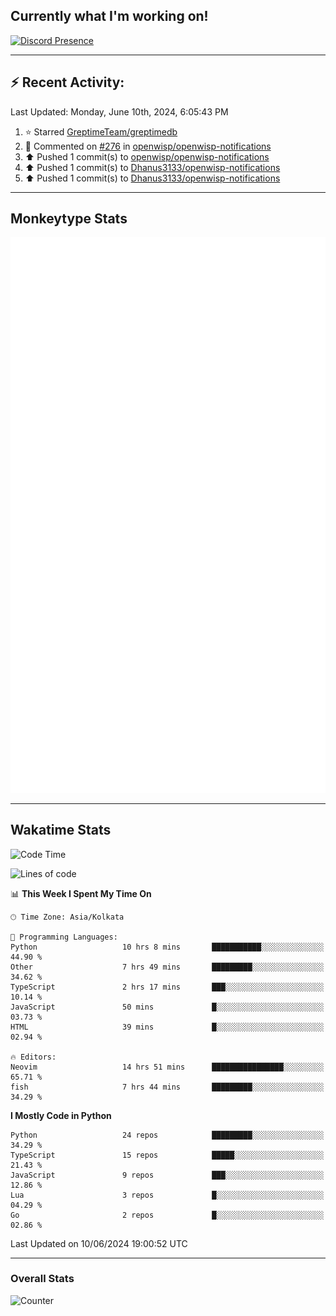 ## Currently what I'm working on!
[![Discord Presence](https://lanyard.cnrad.dev/api/534981034400284712)](https://discord.com/users/534981034400284712)

---

## :zap: Recent Activity:
<!--RECENT_ACTIVITY:last_update-->
Last Updated: Monday, June 10th, 2024, 6:05:43 PM
<!--RECENT_ACTIVITY:last_update_end-->
<!--RECENT_ACTIVITY:start-->
1. ⭐ Starred [GreptimeTeam/greptimedb](https://github.com/GreptimeTeam/greptimedb)<br>
2. 💬 Commented on [#276](https://github.com/openwisp/openwisp-notifications/pull/276#discussion_r1631995527) in [openwisp/openwisp-notifications](https://github.com/openwisp/openwisp-notifications)<br>
3. ⬆️ Pushed 1 commit(s) to [openwisp/openwisp-notifications](https://github.com/openwisp/openwisp-notifications)<br>
4. ⬆️ Pushed 1 commit(s) to [Dhanus3133/openwisp-notifications](https://github.com/Dhanus3133/openwisp-notifications)<br>
5. ⬆️ Pushed 1 commit(s) to [Dhanus3133/openwisp-notifications](https://github.com/Dhanus3133/openwisp-notifications)<br>
<!--RECENT_ACTIVITY:end-->

---

## Monkeytype Stats
<a href="https://monkeytype.com/profile/dhanus">
  <img src="https://raw.githubusercontent.com/Dhanus3133/Dhanus3133/monkeytype/monkeytype-lbpb.svg" alt="Monkeytype Profile" />
</a>

---

## Wakatime Stats
<!--START_SECTION:waka-->
![Code Time](http://img.shields.io/badge/Code%20Time-1%2C905%20hrs%2010%20mins-blue)

![Lines of code](https://img.shields.io/badge/From%20Hello%20World%20I%27ve%20Written-5.1%20million%20lines%20of%20code-blue)

📊 **This Week I Spent My Time On** 

```text
🕑︎ Time Zone: Asia/Kolkata

💬 Programming Languages: 
Python                   10 hrs 8 mins       ███████████░░░░░░░░░░░░░░   44.90 % 
Other                    7 hrs 49 mins       █████████░░░░░░░░░░░░░░░░   34.62 % 
TypeScript               2 hrs 17 mins       ███░░░░░░░░░░░░░░░░░░░░░░   10.14 % 
JavaScript               50 mins             █░░░░░░░░░░░░░░░░░░░░░░░░   03.73 % 
HTML                     39 mins             █░░░░░░░░░░░░░░░░░░░░░░░░   02.94 % 

🔥 Editors: 
Neovim                   14 hrs 51 mins      ████████████████░░░░░░░░░   65.71 % 
fish                     7 hrs 44 mins       █████████░░░░░░░░░░░░░░░░   34.29 % 
```

**I Mostly Code in Python** 

```text
Python                   24 repos            █████████░░░░░░░░░░░░░░░░   34.29 % 
TypeScript               15 repos            █████░░░░░░░░░░░░░░░░░░░░   21.43 % 
JavaScript               9 repos             ███░░░░░░░░░░░░░░░░░░░░░░   12.86 % 
Lua                      3 repos             █░░░░░░░░░░░░░░░░░░░░░░░░   04.29 % 
Go                       2 repos             █░░░░░░░░░░░░░░░░░░░░░░░░   02.86 % 
```




 Last Updated on 10/06/2024 19:00:52 UTC
<!--END_SECTION:waka-->
---

### Overall Stats

<img src="https://moe-counter.glitch.me/get/@Dhanus3133?theme=asoul" alt="Counter" />
